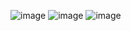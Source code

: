 ![image](https://github.com/MoreLifeOmar/token-website/assets/89669057/876848d6-b42a-461f-bab3-96566676718b)
![image](https://github.com/MoreLifeOmar/token-website/assets/89669057/350eedd9-57a9-4120-8d89-851c1c2c1c18)
![image](https://github.com/MoreLifeOmar/token-website/assets/89669057/d9837db5-32fc-4ca6-a0aa-9108c523d0b3)
